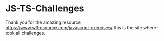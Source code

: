 # JS-TS-Challenges
Thank you for the amazing resource https://www.w3resource.com/javascript-exercises/ this is the site where I took all challenges. 

